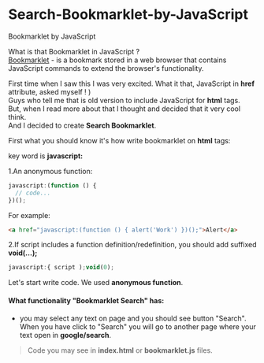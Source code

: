 Search-Bookmarklet-by-JavaScript
================================

Bookmarklet by JavaScript


What is that Bookmarklet in JavaScript ? <br/>
[Bookmarklet](http://en.wikipedia.org/wiki/Bookmarklet) - is a bookmark stored in a web browser that contains JavaScript commands to extend the browser's functionality.

First time when I saw this I was very excited. What it that, JavaScript in **href** attribute, asked myself ! )<br/>
Guys who tell me that is old version to include JavaScript for **html** tags. <br/>
But, when I read more about that I thought and decided that it very cool think.<br/>
And I decided to create **Search Bookmarklet**.<br/>

First what you should know it's how write bookmarklet on **html** tags:<br/>

key word is **javascript:**<br/>

1.An anonymous function:
```javascript
javascript:(function () {
  // code...
})();
```
For example:
```html
<a href="javascript:(function () { alert('Work') })();">Alert</a>
```
2.If script includes a function definition/redefinition, you should add suffixed **void(...);**
```javascript
javascript:{ script );void(0);
```

Let's start write code. We used **anonymous function**.<br/>

#### What functionality "Bookmarklet Search" has:
- you may select any text on page and you should see button "Search". When you have click to "Search" you will go to another page where your text open in **google/search**.

> Code you may see in **index.html** or **bookmarklet.js** files.
